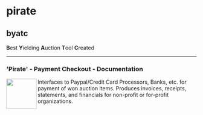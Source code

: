 # pirate

## byatc

**B**est **Y**ielding **A**uction **T**ool **C**reated

-----
### 'Pirate' - Payment Checkout - Documentation

 <img src="https://cdn.rawgit.com/PotOfCoffee2Go/byatc/8d22340b/www/images/pac/pirate.png" height="80" width="80" align="left">
 <p>Interfaces to Paypal/Credit Card Processors, Banks, etc. for payment of won auction items. Produces invoices, receipts, statements, and financials for non-profit or for-profit organizations.</p>
<br />
